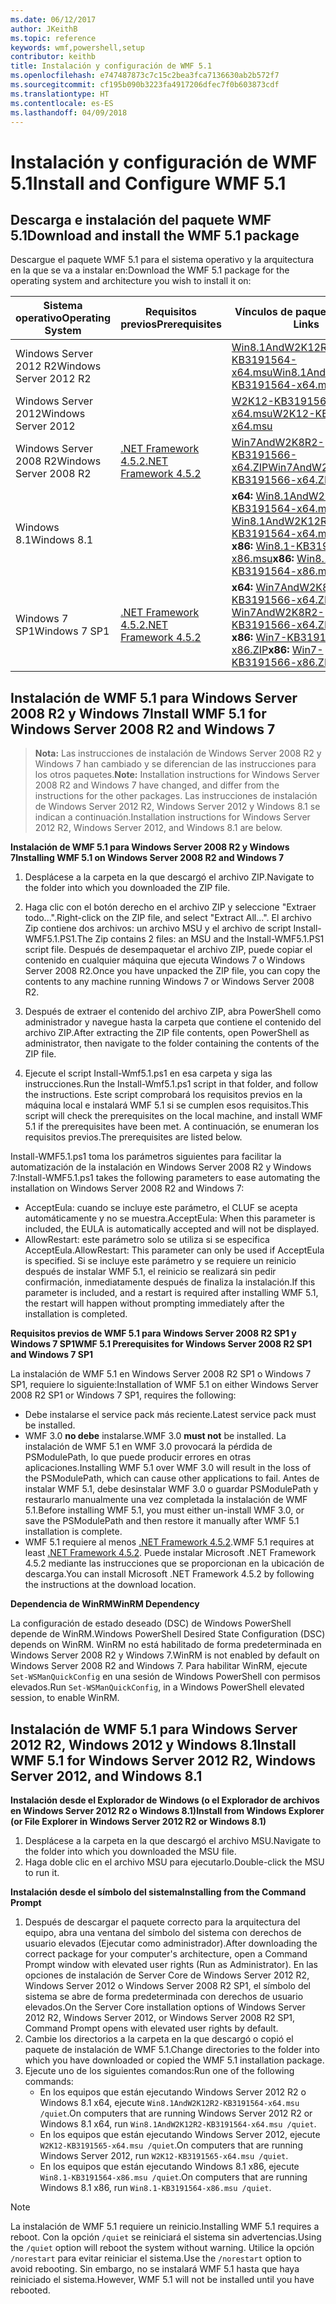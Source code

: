 ```yaml
---
ms.date: 06/12/2017
author: JKeithB
ms.topic: reference
keywords: wmf,powershell,setup
contributor: keithb
title: Instalación y configuración de WMF 5.1
ms.openlocfilehash: e747487873c7c15c2bea3fca7136630ab2b572f7
ms.sourcegitcommit: cf195b090b3223fa4917206dfec7f0b603873cdf
ms.translationtype: HT
ms.contentlocale: es-ES
ms.lasthandoff: 04/09/2018
---
```

# <a name="install-and-configure-wmf-51"></a><span data-ttu-id="4d0f5-103">Instalación y configuración de WMF 5.1</span><span class="sxs-lookup"><span data-stu-id="4d0f5-103">Install and Configure WMF 5.1</span></span> #


## <a name="download-and-install-the-wmf-51-package"></a><span data-ttu-id="4d0f5-104">Descarga e instalación del paquete WMF 5.1</span><span class="sxs-lookup"><span data-stu-id="4d0f5-104">Download and install the WMF 5.1 package</span></span>

<span data-ttu-id="4d0f5-105">Descargue el paquete WMF 5.1 para el sistema operativo y la arquitectura en la que se va a instalar en:</span><span class="sxs-lookup"><span data-stu-id="4d0f5-105">Download the WMF 5.1 package for the operating system and architecture you wish to install it on:</span></span>

| <span data-ttu-id="4d0f5-106">Sistema operativo</span><span class="sxs-lookup"><span data-stu-id="4d0f5-106">Operating System</span></span>       | <span data-ttu-id="4d0f5-107">Requisitos previos</span><span class="sxs-lookup"><span data-stu-id="4d0f5-107">Prerequisites</span></span>           | <span data-ttu-id="4d0f5-108">Vínculos de paquete</span><span class="sxs-lookup"><span data-stu-id="4d0f5-108">Package Links</span></span>                          |
|------------------------|-------------------------|----------------------------------------|
| <span data-ttu-id="4d0f5-109">Windows Server 2012 R2</span><span class="sxs-lookup"><span data-stu-id="4d0f5-109">Windows Server 2012 R2</span></span> |                         | <span data-ttu-id="4d0f5-110">[Win8.1AndW2K12R2-KB3191564-x64.msu][]</span><span class="sxs-lookup"><span data-stu-id="4d0f5-110">[Win8.1AndW2K12R2-KB3191564-x64.msu][]</span></span> |
| <span data-ttu-id="4d0f5-111">Windows Server 2012</span><span class="sxs-lookup"><span data-stu-id="4d0f5-111">Windows Server 2012</span></span>    |                         | <span data-ttu-id="4d0f5-112">[W2K12-KB3191565-x64.msu][]</span><span class="sxs-lookup"><span data-stu-id="4d0f5-112">[W2K12-KB3191565-x64.msu][]</span></span>            |
| <span data-ttu-id="4d0f5-113">Windows Server 2008 R2</span><span class="sxs-lookup"><span data-stu-id="4d0f5-113">Windows Server 2008 R2</span></span> | <span data-ttu-id="4d0f5-114">[.NET Framework 4.5.2][]</span><span class="sxs-lookup"><span data-stu-id="4d0f5-114">[.NET Framework 4.5.2][]</span></span>| <span data-ttu-id="4d0f5-115">[Win7AndW2K8R2-KB3191566-x64.ZIP][]</span><span class="sxs-lookup"><span data-stu-id="4d0f5-115">[Win7AndW2K8R2-KB3191566-x64.ZIP][]</span></span>    |
| <span data-ttu-id="4d0f5-116">Windows 8.1</span><span class="sxs-lookup"><span data-stu-id="4d0f5-116">Windows 8.1</span></span>            |                         | <span data-ttu-id="4d0f5-117">**x64:** [Win8.1AndW2K12R2-KB3191564-x64.msu][]</span><span class="sxs-lookup"><span data-stu-id="4d0f5-117">**x64:** [Win8.1AndW2K12R2-KB3191564-x64.msu][]</span></span></br><span data-ttu-id="4d0f5-118">**x86:** [Win8.1-KB3191564-x86.msu][]</span><span class="sxs-lookup"><span data-stu-id="4d0f5-118">**x86:** [Win8.1-KB3191564-x86.msu][]</span></span> |
| <span data-ttu-id="4d0f5-119">Windows 7 SP1</span><span class="sxs-lookup"><span data-stu-id="4d0f5-119">Windows 7 SP1</span></span>          | <span data-ttu-id="4d0f5-120">[.NET Framework 4.5.2][]</span><span class="sxs-lookup"><span data-stu-id="4d0f5-120">[.NET Framework 4.5.2][]</span></span>| <span data-ttu-id="4d0f5-121">**x64:** [Win7AndW2K8R2-KB3191566-x64.ZIP][]</span><span class="sxs-lookup"><span data-stu-id="4d0f5-121">**x64:** [Win7AndW2K8R2-KB3191566-x64.ZIP][]</span></span></br><span data-ttu-id="4d0f5-122">**x86:** [Win7-KB3191566-x86.ZIP][]</span><span class="sxs-lookup"><span data-stu-id="4d0f5-122">**x86:** [Win7-KB3191566-x86.ZIP][]</span></span> |

[.NET Framework 4.5.2]: https://www.microsoft.com/download/details.aspx?id=42642
[W2K12-KB3191565-x64.msu]: https://go.microsoft.com/fwlink/?linkid=839513
[Win7-KB3191566-x86.ZIP]: https://go.microsoft.com/fwlink/?linkid=839522
[Win7AndW2K8R2-KB3191566-x64.ZIP]: https://go.microsoft.com/fwlink/?linkid=839523
[Win8.1-KB3191564-x86.msu]: https://go.microsoft.com/fwlink/?linkid=839521
[Win8.1AndW2K12R2-KB3191564-x64.msu]: https://go.microsoft.com/fwlink/?linkid=839516

## <a name="install-wmf-51-for-windows-server-2008-r2-and-windows-7"></a><span data-ttu-id="4d0f5-129">Instalación de WMF 5.1 para Windows Server 2008 R2 y Windows 7</span><span class="sxs-lookup"><span data-stu-id="4d0f5-129">Install WMF 5.1 for Windows Server 2008 R2 and Windows 7</span></span>

> <span data-ttu-id="4d0f5-130">**Nota:** Las instrucciones de instalación de Windows Server 2008 R2 y Windows 7 han cambiado y se diferencian de las instrucciones para los otros paquetes.</span><span class="sxs-lookup"><span data-stu-id="4d0f5-130">**Note:** Installation instructions for Windows Server 2008 R2 and Windows 7 have changed, and differ from the instructions for the other packages.</span></span> <span data-ttu-id="4d0f5-131">Las instrucciones de instalación de Windows Server 2012 R2, Windows Server 2012 y Windows 8.1 se indican a continuación.</span><span class="sxs-lookup"><span data-stu-id="4d0f5-131">Installation instructions for Windows Server 2012 R2, Windows Server 2012, and Windows 8.1 are below.</span></span>

<span data-ttu-id="4d0f5-132">**Instalación de WMF 5.1 para Windows Server 2008 R2 y Windows 7**</span><span class="sxs-lookup"><span data-stu-id="4d0f5-132">**Installing WMF 5.1 on Windows Server 2008 R2 and Windows 7**</span></span>

1. <span data-ttu-id="4d0f5-133">Desplácese a la carpeta en la que descargó el archivo ZIP.</span><span class="sxs-lookup"><span data-stu-id="4d0f5-133">Navigate to the folder into which you downloaded the ZIP file.</span></span>

2. <span data-ttu-id="4d0f5-134">Haga clic con el botón derecho en el archivo ZIP y seleccione "Extraer todo...".</span><span class="sxs-lookup"><span data-stu-id="4d0f5-134">Right-click on the ZIP file, and select "Extract All...".</span></span> <span data-ttu-id="4d0f5-135">El archivo Zip contiene dos archivos: un archivo MSU y el archivo de script Install-WMF5.1.PS1.</span><span class="sxs-lookup"><span data-stu-id="4d0f5-135">The Zip contains 2 files: an MSU and the Install-WMF5.1.PS1 script file.</span></span>
<span data-ttu-id="4d0f5-136">Después de desempaquetar el archivo ZIP, puede copiar el contenido en cualquier máquina que ejecuta Windows 7 o Windows Server 2008 R2.</span><span class="sxs-lookup"><span data-stu-id="4d0f5-136">Once you have unpacked the ZIP file, you can copy the contents to any machine running Windows 7 or Windows Server 2008 R2.</span></span>

3. <span data-ttu-id="4d0f5-137">Después de extraer el contenido del archivo ZIP, abra PowerShell como administrador y navegue hasta la carpeta que contiene el contenido del archivo ZIP.</span><span class="sxs-lookup"><span data-stu-id="4d0f5-137">After extracting the ZIP file contents, open PowerShell as administrator, then navigate to the folder containing the contents of the ZIP file.</span></span>

4. <span data-ttu-id="4d0f5-138">Ejecute el script Install-Wmf5.1.ps1 en esa carpeta y siga las instrucciones.</span><span class="sxs-lookup"><span data-stu-id="4d0f5-138">Run the Install-Wmf5.1.ps1 script in that folder, and follow the instructions.</span></span> <span data-ttu-id="4d0f5-139">Este script comprobará los requisitos previos en la máquina local e instalará WMF 5.1 si se cumplen esos requisitos.</span><span class="sxs-lookup"><span data-stu-id="4d0f5-139">This script will check the prerequisites on the local machine, and install WMF 5.1 if the prerequisites have been met.</span></span> <span data-ttu-id="4d0f5-140">A continuación, se enumeran los requisitos previos.</span><span class="sxs-lookup"><span data-stu-id="4d0f5-140">The prerequisites are listed below.</span></span>

<span data-ttu-id="4d0f5-141">Install-WMF5.1.ps1 toma los parámetros siguientes para facilitar la automatización de la instalación en Windows Server 2008 R2 y Windows 7:</span><span class="sxs-lookup"><span data-stu-id="4d0f5-141">Install-WMF5.1.ps1 takes the following parameters to ease automating the installation on Windows Server 2008 R2 and Windows 7:</span></span>

- <span data-ttu-id="4d0f5-142">AcceptEula: cuando se incluye este parámetro, el CLUF se acepta automáticamente y no se muestra.</span><span class="sxs-lookup"><span data-stu-id="4d0f5-142">AcceptEula: When this parameter is included, the EULA is automatically accepted and will not be displayed.</span></span>
- <span data-ttu-id="4d0f5-143">AllowRestart: este parámetro solo se utiliza si se especifica AcceptEula.</span><span class="sxs-lookup"><span data-stu-id="4d0f5-143">AllowRestart: This parameter can only be used if AcceptEula is specified.</span></span> <span data-ttu-id="4d0f5-144">Si se incluye este parámetro y se requiere un reinicio después de instalar WMF 5.1, el reinicio se realizará sin pedir confirmación, inmediatamente después de finaliza la instalación.</span><span class="sxs-lookup"><span data-stu-id="4d0f5-144">If this parameter is included, and a restart is required after installing WMF 5.1, the restart will happen without prompting immediately after the installation is completed.</span></span>

<span data-ttu-id="4d0f5-145">**Requisitos previos de WMF 5.1 para Windows Server 2008 R2 SP1 y Windows 7 SP1**</span><span class="sxs-lookup"><span data-stu-id="4d0f5-145">**WMF 5.1 Prerequisites for Windows Server 2008 R2 SP1 and Windows 7 SP1**</span></span>

<span data-ttu-id="4d0f5-146">La instalación de WMF 5.1 en Windows Server 2008 R2 SP1 o Windows 7 SP1, requiere lo siguiente:</span><span class="sxs-lookup"><span data-stu-id="4d0f5-146">Installation of WMF 5.1 on either Windows Server 2008 R2 SP1 or Windows 7 SP1, requires the following:</span></span>
- <span data-ttu-id="4d0f5-147">Debe instalarse el service pack más reciente.</span><span class="sxs-lookup"><span data-stu-id="4d0f5-147">Latest service pack must be installed.</span></span>
- <span data-ttu-id="4d0f5-148">WMF 3.0 **no debe** instalarse.</span><span class="sxs-lookup"><span data-stu-id="4d0f5-148">WMF 3.0 **must not** be installed.</span></span> <span data-ttu-id="4d0f5-149">La instalación de WMF 5.1 en WMF 3.0 provocará la pérdida de PSModulePath, lo que puede producir errores en otras aplicaciones.</span><span class="sxs-lookup"><span data-stu-id="4d0f5-149">Installing WMF 5.1 over WMF 3.0 will result in the loss of the PSModulePath, which can cause other applications to fail.</span></span> <span data-ttu-id="4d0f5-150">Antes de instalar WMF 5.1, debe desinstalar WMF 3.0 o guardar PSModulePath y restaurarlo manualmente una vez completada la instalación de WMF 5.1.</span><span class="sxs-lookup"><span data-stu-id="4d0f5-150">Before installing WMF 5.1, you must either un-install WMF 3.0, or save the PSModulePath and then restore it manually after WMF 5.1 installation is complete.</span></span>
- <span data-ttu-id="4d0f5-151">WMF 5.1 requiere al menos [.NET Framework 4.5.2](https://www.microsoft.com/en-ca/download/details.aspx?id=42642).</span><span class="sxs-lookup"><span data-stu-id="4d0f5-151">WMF 5.1 requires at least [.NET Framework 4.5.2](https://www.microsoft.com/en-ca/download/details.aspx?id=42642).</span></span>
<span data-ttu-id="4d0f5-152">Puede instalar Microsoft .NET Framework 4.5.2 mediante las instrucciones que se proporcionan en la ubicación de descarga.</span><span class="sxs-lookup"><span data-stu-id="4d0f5-152">You can install Microsoft .NET Framework 4.5.2 by following the instructions at the download location.</span></span>

<span data-ttu-id="4d0f5-153">**Dependencia de WinRM**</span><span class="sxs-lookup"><span data-stu-id="4d0f5-153">**WinRM Dependency**</span></span>

<span data-ttu-id="4d0f5-154">La configuración de estado deseado (DSC) de Windows PowerShell depende de WinRM.</span><span class="sxs-lookup"><span data-stu-id="4d0f5-154">Windows PowerShell Desired State Configuration (DSC) depends on WinRM.</span></span>
<span data-ttu-id="4d0f5-155">WinRM no está habilitado de forma predeterminada en Windows Server 2008 R2 y Windows 7.</span><span class="sxs-lookup"><span data-stu-id="4d0f5-155">WinRM is not enabled by default on Windows Server 2008 R2 and Windows 7.</span></span>
<span data-ttu-id="4d0f5-156">Para habilitar WinRM, ejecute `Set-WSManQuickConfig` en una sesión de Windows PowerShell con permisos elevados.</span><span class="sxs-lookup"><span data-stu-id="4d0f5-156">Run `Set-WSManQuickConfig`, in a Windows PowerShell elevated session, to enable WinRM.</span></span>


## <a name="install-wmf-51-for-windows-server-2012-r2-windows-server-2012-and-windows-81"></a><span data-ttu-id="4d0f5-157">Instalación de WMF 5.1 para Windows Server 2012 R2, Windows 2012 y Windows 8.1</span><span class="sxs-lookup"><span data-stu-id="4d0f5-157">Install WMF 5.1 for Windows Server 2012 R2, Windows Server 2012, and Windows 8.1</span></span>
<span data-ttu-id="4d0f5-158">**Instalación desde el Explorador de Windows (o el Explorador de archivos en Windows Server 2012 R2 o Windows 8.1)**</span><span class="sxs-lookup"><span data-stu-id="4d0f5-158">**Install from Windows Explorer (or File Explorer in Windows Server 2012 R2 or Windows 8.1)**</span></span>

1. <span data-ttu-id="4d0f5-159">Desplácese a la carpeta en la que descargó el archivo MSU.</span><span class="sxs-lookup"><span data-stu-id="4d0f5-159">Navigate to the folder into which you downloaded the MSU file.</span></span>
2. <span data-ttu-id="4d0f5-160">Haga doble clic en el archivo MSU para ejecutarlo.</span><span class="sxs-lookup"><span data-stu-id="4d0f5-160">Double-click the MSU to run it.</span></span>

<span data-ttu-id="4d0f5-161">**Instalación desde el símbolo del sistema**</span><span class="sxs-lookup"><span data-stu-id="4d0f5-161">**Installing from the Command Prompt**</span></span>

1. <span data-ttu-id="4d0f5-162">Después de descargar el paquete correcto para la arquitectura del equipo, abra una ventana del símbolo del sistema con derechos de usuario elevados (Ejecutar como administrador).</span><span class="sxs-lookup"><span data-stu-id="4d0f5-162">After downloading the correct package for your computer's architecture, open a Command Prompt window with elevated user rights (Run as Administrator).</span></span> <span data-ttu-id="4d0f5-163">En las opciones de instalación de Server Core de Windows Server 2012 R2, Windows Server 2012 o Windows Server 2008 R2 SP1, el símbolo del sistema se abre de forma predeterminada con derechos de usuario elevados.</span><span class="sxs-lookup"><span data-stu-id="4d0f5-163">On the Server Core installation options of Windows Server 2012 R2, Windows Server 2012, or Windows Server 2008 R2 SP1, Command Prompt opens with elevated user rights by default.</span></span>
2. <span data-ttu-id="4d0f5-164">Cambie los directorios a la carpeta en la que descargó o copió el paquete de instalación de WMF 5.1.</span><span class="sxs-lookup"><span data-stu-id="4d0f5-164">Change directories to the folder into which you have downloaded or copied the WMF 5.1 installation package.</span></span>
3. <span data-ttu-id="4d0f5-165">Ejecute uno de los siguientes comandos:</span><span class="sxs-lookup"><span data-stu-id="4d0f5-165">Run one of the following commands:</span></span>
   - <span data-ttu-id="4d0f5-166">En los equipos que están ejecutando Windows Server 2012 R2 o Windows 8.1 x64, ejecute `Win8.1AndW2K12R2-KB3191564-x64.msu /quiet`.</span><span class="sxs-lookup"><span data-stu-id="4d0f5-166">On computers that are running Windows Server 2012 R2 or Windows 8.1 x64, run `Win8.1AndW2K12R2-KB3191564-x64.msu /quiet`.</span></span>
   - <span data-ttu-id="4d0f5-167">En los equipos que están ejecutando Windows Server 2012, ejecute `W2K12-KB3191565-x64.msu /quiet`.</span><span class="sxs-lookup"><span data-stu-id="4d0f5-167">On computers that are running Windows Server 2012, run `W2K12-KB3191565-x64.msu /quiet`.</span></span>
   - <span data-ttu-id="4d0f5-168">En los equipos que están ejecutando Windows 8.1 x86, ejecute `Win8.1-KB3191564-x86.msu /quiet`.</span><span class="sxs-lookup"><span data-stu-id="4d0f5-168">On computers that are running Windows 8.1 x86, run `Win8.1-KB3191564-x86.msu /quiet`.</span></span>

> [!NOTE]
> <span data-ttu-id="4d0f5-169">La instalación de WMF 5.1 requiere un reinicio.</span><span class="sxs-lookup"><span data-stu-id="4d0f5-169">Installing WMF 5.1 requires a reboot.</span></span> <span data-ttu-id="4d0f5-170">Con la opción `/quiet` se reiniciará el sistema sin advertencias.</span><span class="sxs-lookup"><span data-stu-id="4d0f5-170">Using the `/quiet` option will reboot the system without warning.</span></span>
> <span data-ttu-id="4d0f5-171">Utilice la opción `/norestart` para evitar reiniciar el sistema.</span><span class="sxs-lookup"><span data-stu-id="4d0f5-171">Use the `/norestart` option to avoid rebooting.</span></span> <span data-ttu-id="4d0f5-172">Sin embargo, no se instalará WMF 5.1 hasta que haya reiniciado el sistema.</span><span class="sxs-lookup"><span data-stu-id="4d0f5-172">However, WMF 5.1 will not be installed until you have rebooted.</span></span>